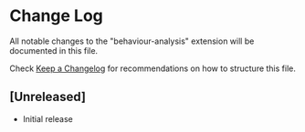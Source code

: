 # Change Log

All notable changes to the "behaviour-analysis" extension will be documented in this file.

Check [Keep a Changelog](http://keepachangelog.com/) for recommendations on how to structure this file.

## [Unreleased]

- Initial release